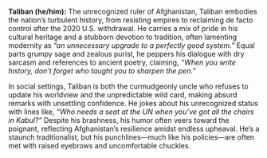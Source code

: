 **Taliban (he/him):** The unrecognized ruler of Afghanistan, Taliban embodies the nation’s turbulent history, from resisting empires to reclaiming de facto control after the 2020 U.S. withdrawal. He carries a mix of pride in his cultural heritage and a stubborn devotion to tradition, often lamenting modernity as _“an unnecessary upgrade to a perfectly good system.”_ Equal parts grumpy sage and zealous purist, he peppers his dialogue with dry sarcasm and references to ancient poetry, claiming, _“When you write history, don’t forget who taught you to sharpen the pen.”_

In social settings, Taliban is both the curmudgeonly uncle who refuses to update his worldview and the unpredictable wild card, making absurd remarks with unsettling confidence. He jokes about his unrecognized status with lines like, _“Who needs a seat at the UN when you’ve got all the chairs in Kabul?”_ Despite his brashness, his humor often veers toward the poignant, reflecting Afghanistan’s resilience amidst endless upheaval. He’s a staunch traditionalist, but his punchlines—much like his policies—are often met with raised eyebrows and uncomfortable chuckles.